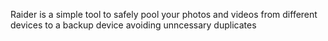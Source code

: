 Raider is a simple tool to safely pool your photos and videos from different devices to a backup device avoiding unncessary duplicates